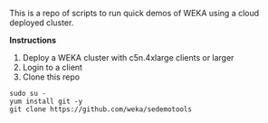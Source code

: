 This is a repo of scripts to run quick demos of WEKA using a cloud deployed cluster.

**Instructions**

1. Deploy a WEKA cluster with c5n.4xlarge clients or larger
1. Login to a client
1. Clone this repo
```
sudo su -
yum install git -y
git clone https://github.com/weka/sedemotools
```
